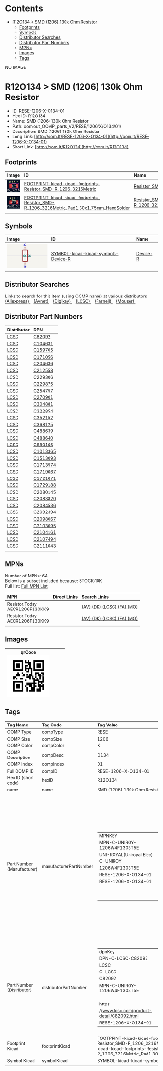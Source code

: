 



Contents
========

* [R12O134 > SMD (1206) 130k Ohm Resistor](#r12o134--smd-1206-130k-ohm-resistor)
	* [Footprints](#footprints)
	* [Symbols](#symbols)
	* [Distributor Searches](#distributor-searches)
	* [Distributor Part Numbers](#distributor-part-numbers)
	* [MPNs](#mpns)
	* [Images](#images)
	* [Tags](#tags)
  
NO IMAGE  
# R12O134 > SMD (1206) 130k Ohm Resistor

- ID: RESE-1206-X-O134-01
- Hex ID: R12O134
- Name: SMD (1206) 130k Ohm Resistor
- Path: oomlout_OOMP_parts_V2/RESE/1206/X/O134/01/
- Description: SMD (1206) 130k Ohm Resistor
- Long Link: [http://oom.lt/RESE-1206-X-O134-01](http://oom.lt/RESE-1206-X-O134-01)
- Short Link: [http://oom.lt/R12O134](http://oom.lt/R12O134)

## Footprints
  

|Image|ID|Name|
| :--- | :--- | :--- |
|[![](https://raw.githubusercontent.com/oomlout/oomlout_OOMP_eda_V2/main/FOOTPRINT/kicad/kicad-footprints/Resistor_SMD/R_1206_3216Metric/image_140.png)](https://github.com/oomlout/oomlout_OOMP_eda_V2/tree/main/FOOTPRINT/kicad/kicad-footprints/Resistor_SMD/R_1206_3216Metric/)|[FOOTPRINT-kicad-kicad-footprints-Resistor_SMD-R_1206_3216Metric](https://github.com/oomlout/oomlout_OOMP_eda_V2/tree/main/FOOTPRINT/kicad/kicad-footprints/Resistor_SMD/R_1206_3216Metric/)|[Resistor_SMD : R_1206_3216Metric](https://github.com/oomlout/oomlout_OOMP_eda_V2/tree/main/FOOTPRINT/kicad/kicad-footprints/Resistor_SMD/R_1206_3216Metric/)|
|[![](https://raw.githubusercontent.com/oomlout/oomlout_OOMP_eda_V2/main/FOOTPRINT/kicad/kicad-footprints/Resistor_SMD/R_1206_3216Metric_Pad1.30x1.75mm_HandSolder/image_140.png)](https://github.com/oomlout/oomlout_OOMP_eda_V2/tree/main/FOOTPRINT/kicad/kicad-footprints/Resistor_SMD/R_1206_3216Metric_Pad1.30x1.75mm_HandSolder/)|[FOOTPRINT-kicad-kicad-footprints-Resistor_SMD-R_1206_3216Metric_Pad1.30x1.75mm_HandSolder](https://github.com/oomlout/oomlout_OOMP_eda_V2/tree/main/FOOTPRINT/kicad/kicad-footprints/Resistor_SMD/R_1206_3216Metric_Pad1.30x1.75mm_HandSolder/)|[Resistor_SMD : R_1206_3216Metric_Pad1.30x1.75mm_HandSolder](https://github.com/oomlout/oomlout_OOMP_eda_V2/tree/main/FOOTPRINT/kicad/kicad-footprints/Resistor_SMD/R_1206_3216Metric_Pad1.30x1.75mm_HandSolder/)|
||||

## Symbols
  

|Image|ID|Name|
| :--- | :--- | :--- |
|[![](https://raw.githubusercontent.com/oomlout/oomlout_OOMP_eda_V2/main/SYMBOL/kicad/kicad-symbols/Device/R/image_140.png)](https://github.com/oomlout/oomlout_OOMP_eda_V2/tree/main/SYMBOL/kicad/kicad-symbols/Device/R/)|[SYMBOL-kicad-kicad-symbols-Device-R](https://github.com/oomlout/oomlout_OOMP_eda_V2/tree/main/SYMBOL/kicad/kicad-symbols/Device/R/)|[Device : R](https://github.com/oomlout/oomlout_OOMP_eda_V2/tree/main/SYMBOL/kicad/kicad-symbols/Device/R/)|
||||

## Distributor Searches
  
Links to search for this item (using OOMP name) at various distributors  
[(Aliexpress) ](https://www.aliexpress.com/wholesale?SearchText=1117SMD+1206+130k+Ohm+Resistor)&nbsp;&nbsp;&nbsp;[(Avnet) ](https://www.avnet.com/shop/us/search/SMD+1206+130k+Ohm+Resistor)&nbsp;&nbsp;&nbsp;[(Digikey) ](https://www.digikey.co.uk/en/products/result?s=SMD+1206+130k+Ohm+Resistor)&nbsp;&nbsp;&nbsp;[(LCSC) ](https://www.lcsc.com/search?q=SMD+1206+130k+Ohm+Resistor)&nbsp;&nbsp;&nbsp;[(Farnell) ](https://uk.farnell.com/search?st=SMD+1206+130k+Ohm+Resistor)&nbsp;&nbsp;&nbsp;[(Mouser) ](https://www.mouser.com/c/?q=SMD+1206+130k+Ohm+Resistor)&nbsp;&nbsp;&nbsp;
## Distributor Part Numbers
  

|Distributor|DPN|
| :--- | :--- |
|[LCSC](https://www.lcsc.com/product-detail/C82092.html)|[C82092](https://www.lcsc.com/product-detail/C82092.html)|
|[LCSC](https://www.lcsc.com/product-detail/C104631.html)|[C104631](https://www.lcsc.com/product-detail/C104631.html)|
|[LCSC](https://www.lcsc.com/product-detail/C159705.html)|[C159705](https://www.lcsc.com/product-detail/C159705.html)|
|[LCSC](https://www.lcsc.com/product-detail/C171056.html)|[C171056](https://www.lcsc.com/product-detail/C171056.html)|
|[LCSC](https://www.lcsc.com/product-detail/C204636.html)|[C204636](https://www.lcsc.com/product-detail/C204636.html)|
|[LCSC](https://www.lcsc.com/product-detail/C212558.html)|[C212558](https://www.lcsc.com/product-detail/C212558.html)|
|[LCSC](https://www.lcsc.com/product-detail/C229306.html)|[C229306](https://www.lcsc.com/product-detail/C229306.html)|
|[LCSC](https://www.lcsc.com/product-detail/C229875.html)|[C229875](https://www.lcsc.com/product-detail/C229875.html)|
|[LCSC](https://www.lcsc.com/product-detail/C254757.html)|[C254757](https://www.lcsc.com/product-detail/C254757.html)|
|[LCSC](https://www.lcsc.com/product-detail/C270901.html)|[C270901](https://www.lcsc.com/product-detail/C270901.html)|
|[LCSC](https://www.lcsc.com/product-detail/C304881.html)|[C304881](https://www.lcsc.com/product-detail/C304881.html)|
|[LCSC](https://www.lcsc.com/product-detail/C322854.html)|[C322854](https://www.lcsc.com/product-detail/C322854.html)|
|[LCSC](https://www.lcsc.com/product-detail/C352152.html)|[C352152](https://www.lcsc.com/product-detail/C352152.html)|
|[LCSC](https://www.lcsc.com/product-detail/C368125.html)|[C368125](https://www.lcsc.com/product-detail/C368125.html)|
|[LCSC](https://www.lcsc.com/product-detail/C488639.html)|[C488639](https://www.lcsc.com/product-detail/C488639.html)|
|[LCSC](https://www.lcsc.com/product-detail/C488640.html)|[C488640](https://www.lcsc.com/product-detail/C488640.html)|
|[LCSC](https://www.lcsc.com/product-detail/C880165.html)|[C880165](https://www.lcsc.com/product-detail/C880165.html)|
|[LCSC](https://www.lcsc.com/product-detail/C1013365.html)|[C1013365](https://www.lcsc.com/product-detail/C1013365.html)|
|[LCSC](https://www.lcsc.com/product-detail/C1513093.html)|[C1513093](https://www.lcsc.com/product-detail/C1513093.html)|
|[LCSC](https://www.lcsc.com/product-detail/C1713574.html)|[C1713574](https://www.lcsc.com/product-detail/C1713574.html)|
|[LCSC](https://www.lcsc.com/product-detail/C1719067.html)|[C1719067](https://www.lcsc.com/product-detail/C1719067.html)|
|[LCSC](https://www.lcsc.com/product-detail/C1721671.html)|[C1721671](https://www.lcsc.com/product-detail/C1721671.html)|
|[LCSC](https://www.lcsc.com/product-detail/C1729188.html)|[C1729188](https://www.lcsc.com/product-detail/C1729188.html)|
|[LCSC](https://www.lcsc.com/product-detail/C2080145.html)|[C2080145](https://www.lcsc.com/product-detail/C2080145.html)|
|[LCSC](https://www.lcsc.com/product-detail/C2083820.html)|[C2083820](https://www.lcsc.com/product-detail/C2083820.html)|
|[LCSC](https://www.lcsc.com/product-detail/C2084536.html)|[C2084536](https://www.lcsc.com/product-detail/C2084536.html)|
|[LCSC](https://www.lcsc.com/product-detail/C2092394.html)|[C2092394](https://www.lcsc.com/product-detail/C2092394.html)|
|[LCSC](https://www.lcsc.com/product-detail/C2098067.html)|[C2098067](https://www.lcsc.com/product-detail/C2098067.html)|
|[LCSC](https://www.lcsc.com/product-detail/C2103095.html)|[C2103095](https://www.lcsc.com/product-detail/C2103095.html)|
|[LCSC](https://www.lcsc.com/product-detail/C2104161.html)|[C2104161](https://www.lcsc.com/product-detail/C2104161.html)|
|[LCSC](https://www.lcsc.com/product-detail/C2107494.html)|[C2107494](https://www.lcsc.com/product-detail/C2107494.html)|
|[LCSC](https://www.lcsc.com/product-detail/C2111043.html)|[C2111043](https://www.lcsc.com/product-detail/C2111043.html)|
|||

## MPNs
  
Number of MPNs: 64<br>Below is a subset included because: STOCK:10K <br>Full list: [Full MPN List](MPNLIST.md)  

|MPN|Direct Links|Search Links|
| :--- | :--- | :--- |
|Resistor.Today<br>AECR1206F130KK9||[(AV) ](https://www.avnet.com/shop/us/search/AECR1206F130KK9)[(DK) ](https://www.digikey.co.uk/products/en?keywords=AECR1206F130KK9)[(LCSC) ](https://www.lcsc.com/search?q=AECR1206F130KK9)[(FA) ](https://uk.farnell.com/search?st=AECR1206F130KK9)[(MO) ](https://www.mouser.com/c/?q=AECR1206F130KK9)|
|Resistor.Today<br>AECR1206F130KK9||[(AV) ](https://www.avnet.com/shop/us/search/AECR1206F130KK9)[(DK) ](https://www.digikey.co.uk/products/en?keywords=AECR1206F130KK9)[(LCSC) ](https://www.lcsc.com/search?q=AECR1206F130KK9)[(FA) ](https://uk.farnell.com/search?st=AECR1206F130KK9)[(MO) ](https://www.mouser.com/c/?q=AECR1206F130KK9)|
||||

## Images
  

|qrCode<br>[![](https://raw.githubusercontent.com/oomlout/oomlout_OOMP_parts_V2/main/RESE/1206/X/O134/01/qrCode_140.png)](https://github.com/oomlout/oomlout_OOMP_parts_V2/tree/main/RESE/1206/X/O134/01/qrCode.png)||||
| :---: | :---: | :---: | :---: |

## Tags
  

|Tag Name|Tag Code|Tag Value|
| :--- | :--- | :--- |
|OOMP Type|oompType|RESE|
|OOMP Size|oompSize|1206|
|OOMP Color|oompColor|X|
|OOMP Description|oompDesc|O134|
|OOMP Index|oompIndex|01|
|Full OOMP ID|oompID|RESE-1206-X-O134-01|
|Hex ID (short code)|hexID|R12O134|
|name|name|SMD (1206) 130k Ohm Resistor|
|Part Number (Manufacturer)|manufacturerPartNumber|<table><tr><td>MPNKEY</td></tr><tr><td> MPN-C-UNIROY-1206W4F1303T5E</td><td> MANUFACTURER</td></tr><tr><td> UNI-ROYAL(Uniroyal Elec)</td><td> MANUCODE</td></tr><tr><td> C-UNIROY</td><td> MPN</td></tr><tr><td> 1206W4F1303T5E</td><td> OOMPIDPARTIAL</td></tr><tr><td> RESE-1206-X-O134-01</td><td> OOMPID</td></tr><tr><td> RESE-1206-X-O134-01</td><td> LINK</td></tr><tr><td> </td><td> DESCRIPTION</td></tr><tr><td> </td><td> TAGS</td></tr><tr><td> </td></tr></table></td><td> <table><tr><td>MPNKEY</td></tr><tr><td> MPN-C-UNIROY-1206W4J0134T5E</td><td> MANUFACTURER</td></tr><tr><td> UNI-ROYAL(Uniroyal Elec)</td><td> MANUCODE</td></tr><tr><td> C-UNIROY</td><td> MPN</td></tr><tr><td> 1206W4J0134T5E</td><td> OOMPIDPARTIAL</td></tr><tr><td> RESE-1206-X-O134-01</td><td> OOMPID</td></tr><tr><td> RESE-1206-X-O134-01</td><td> LINK</td></tr><tr><td> </td><td> DESCRIPTION</td></tr><tr><td> </td><td> TAGS</td></tr><tr><td> </td></tr></table></td><td> <table><tr><td>MPNKEY</td></tr><tr><td> MPN-C-RALEC-RTT061303FTP</td><td> MANUFACTURER</td></tr><tr><td> RALEC</td><td> MANUCODE</td></tr><tr><td> C-RALEC</td><td> MPN</td></tr><tr><td> RTT061303FTP</td><td> OOMPIDPARTIAL</td></tr><tr><td> RESE-1206-X-O134-01</td><td> OOMPID</td></tr><tr><td> RESE-1206-X-O134-01</td><td> LINK</td></tr><tr><td> </td><td> DESCRIPTION</td></tr><tr><td> </td><td> TAGS</td></tr><tr><td> STOCK</td></tr><tr><td>1K</td></tr></table></td><td> <table><tr><td>MPNKEY</td></tr><tr><td> MPN-C-RALEC-RTT06134JTP</td><td> MANUFACTURER</td></tr><tr><td> RALEC</td><td> MANUCODE</td></tr><tr><td> C-RALEC</td><td> MPN</td></tr><tr><td> RTT06134JTP</td><td> OOMPIDPARTIAL</td></tr><tr><td> RESE-1206-X-O134-01</td><td> OOMPID</td></tr><tr><td> RESE-1206-X-O134-01</td><td> LINK</td></tr><tr><td> </td><td> DESCRIPTION</td></tr><tr><td> </td><td> TAGS</td></tr><tr><td> </td></tr></table></td><td> <table><tr><td>MPNKEY</td></tr><tr><td> MPN-C-WALSIN-WR12X1303FTL</td><td> MANUFACTURER</td></tr><tr><td> Walsin Tech Corp</td><td> MANUCODE</td></tr><tr><td> C-WALSIN</td><td> MPN</td></tr><tr><td> WR12X1303FTL</td><td> OOMPIDPARTIAL</td></tr><tr><td> RESE-1206-X-O134-01</td><td> OOMPID</td></tr><tr><td> RESE-1206-X-O134-01</td><td> LINK</td></tr><tr><td> </td><td> DESCRIPTION</td></tr><tr><td> </td><td> TAGS</td></tr><tr><td> STOCK</td></tr><tr><td>1K</td></tr></table></td><td> <table><tr><td>MPNKEY</td></tr><tr><td> MPN-C-BOURNS-CR1206-FX-1303ELF</td><td> MANUFACTURER</td></tr><tr><td> BOURNS</td><td> MANUCODE</td></tr><tr><td> C-BOURNS</td><td> MPN</td></tr><tr><td> CR1206-FX-1303ELF</td><td> OOMPIDPARTIAL</td></tr><tr><td> RESE-1206-X-O134-01</td><td> OOMPID</td></tr><tr><td> RESE-1206-X-O134-01</td><td> LINK</td></tr><tr><td> </td><td> DESCRIPTION</td></tr><tr><td> </td><td> TAGS</td></tr><tr><td> STOCK</td></tr><tr><td>1K</td></tr></table></td><td> <table><tr><td>MPNKEY</td></tr><tr><td> MPN-C-TAITEC-RMS12JT134</td><td> MANUFACTURER</td></tr><tr><td> TA-I Tech</td><td> MANUCODE</td></tr><tr><td> C-TAITEC</td><td> MPN</td></tr><tr><td> RMS12JT134</td><td> OOMPIDPARTIAL</td></tr><tr><td> RESE-1206-X-O134-01</td><td> OOMPID</td></tr><tr><td> RESE-1206-X-O134-01</td><td> LINK</td></tr><tr><td> </td><td> DESCRIPTION</td></tr><tr><td> </td><td> TAGS</td></tr><tr><td> </td></tr></table></td><td> <table><tr><td>MPNKEY</td></tr><tr><td> MPN-C-YAGEO-AC1206FR-07130KL</td><td> MANUFACTURER</td></tr><tr><td> YAGEO</td><td> MANUCODE</td></tr><tr><td> C-YAGEO</td><td> MPN</td></tr><tr><td> AC1206FR-07130KL</td><td> OOMPIDPARTIAL</td></tr><tr><td> RESE-1206-X-O134-01</td><td> OOMPID</td></tr><tr><td> RESE-1206-X-O134-01</td><td> LINK</td></tr><tr><td> </td><td> DESCRIPTION</td></tr><tr><td> </td><td> TAGS</td></tr><tr><td> STOCK</td></tr><tr><td>1K</td></tr></table></td><td> <table><tr><td>MPNKEY</td></tr><tr><td> MPN-C-YAGEO-AC1206JR-07130KL</td><td> MANUFACTURER</td></tr><tr><td> YAGEO</td><td> MANUCODE</td></tr><tr><td> C-YAGEO</td><td> MPN</td></tr><tr><td> AC1206JR-07130KL</td><td> OOMPIDPARTIAL</td></tr><tr><td> RESE-1206-X-O134-01</td><td> OOMPID</td></tr><tr><td> RESE-1206-X-O134-01</td><td> LINK</td></tr><tr><td> </td><td> DESCRIPTION</td></tr><tr><td> </td><td> TAGS</td></tr><tr><td> </td></tr></table></td><td> <table><tr><td>MPNKEY</td></tr><tr><td> MPN-C-TAITEC-RM12FTN1303</td><td> MANUFACTURER</td></tr><tr><td> TA-I Tech</td><td> MANUCODE</td></tr><tr><td> C-TAITEC</td><td> MPN</td></tr><tr><td> RM12FTN1303</td><td> OOMPIDPARTIAL</td></tr><tr><td> RESE-1206-X-O134-01</td><td> OOMPID</td></tr><tr><td> RESE-1206-X-O134-01</td><td> LINK</td></tr><tr><td> </td><td> DESCRIPTION</td></tr><tr><td> </td><td> TAGS</td></tr><tr><td> </td></tr></table></td><td> <table><tr><td>MPNKEY</td></tr><tr><td> MPN-C-FHGUAN-RS-06K1303FT</td><td> MANUFACTURER</td></tr><tr><td> FH (Guangdong Fenghua Advanced Tech)</td><td> MANUCODE</td></tr><tr><td> C-FHGUAN</td><td> MPN</td></tr><tr><td> RS-06K1303FT</td><td> OOMPIDPARTIAL</td></tr><tr><td> RESE-1206-X-O134-01</td><td> OOMPID</td></tr><tr><td> RESE-1206-X-O134-01</td><td> LINK</td></tr><tr><td> </td><td> DESCRIPTION</td></tr><tr><td> </td><td> TAGS</td></tr><tr><td> STOCK</td></tr><tr><td>1K</td></tr></table></td><td> <table><tr><td>MPNKEY</td></tr><tr><td> MPN-C-FHGUAN-RS-06K134JT</td><td> MANUFACTURER</td></tr><tr><td> FH (Guangdong Fenghua Advanced Tech)</td><td> MANUCODE</td></tr><tr><td> C-FHGUAN</td><td> MPN</td></tr><tr><td> RS-06K134JT</td><td> OOMPIDPARTIAL</td></tr><tr><td> RESE-1206-X-O134-01</td><td> OOMPID</td></tr><tr><td> RESE-1206-X-O134-01</td><td> LINK</td></tr><tr><td> </td><td> DESCRIPTION</td></tr><tr><td> </td><td> TAGS</td></tr><tr><td> STOCK</td></tr><tr><td>1K</td></tr></table></td><td> <table><tr><td>MPNKEY</td></tr><tr><td> MPN-C-RESIST-AECR1206F130KK9</td><td> MANUFACTURER</td></tr><tr><td> Resistor.Today</td><td> MANUCODE</td></tr><tr><td> C-RESIST</td><td> MPN</td></tr><tr><td> AECR1206F130KK9</td><td> OOMPIDPARTIAL</td></tr><tr><td> RESE-1206-X-O134-01</td><td> OOMPID</td></tr><tr><td> RESE-1206-X-O134-01</td><td> LINK</td></tr><tr><td> </td><td> DESCRIPTION</td></tr><tr><td> </td><td> TAGS</td></tr><tr><td> STOCK</td></tr><tr><td>10K</td></tr></table></td><td> <table><tr><td>MPNKEY</td></tr><tr><td> MPN-C-WALSIN-WR12X134JTL</td><td> MANUFACTURER</td></tr><tr><td> Walsin Tech Corp</td><td> MANUCODE</td></tr><tr><td> C-WALSIN</td><td> MPN</td></tr><tr><td> WR12X134JTL</td><td> OOMPIDPARTIAL</td></tr><tr><td> RESE-1206-X-O134-01</td><td> OOMPID</td></tr><tr><td> RESE-1206-X-O134-01</td><td> LINK</td></tr><tr><td> </td><td> DESCRIPTION</td></tr><tr><td> </td><td> TAGS</td></tr><tr><td> </td></tr></table></td><td> <table><tr><td>MPNKEY</td></tr><tr><td> MPN-C-YAGEO-RC1206FR-07130KL</td><td> MANUFACTURER</td></tr><tr><td> YAGEO</td><td> MANUCODE</td></tr><tr><td> C-YAGEO</td><td> MPN</td></tr><tr><td> RC1206FR-07130KL</td><td> OOMPIDPARTIAL</td></tr><tr><td> RESE-1206-X-O134-01</td><td> OOMPID</td></tr><tr><td> RESE-1206-X-O134-01</td><td> LINK</td></tr><tr><td> </td><td> DESCRIPTION</td></tr><tr><td> </td><td> TAGS</td></tr><tr><td> STOCK</td></tr><tr><td>1K</td></tr></table></td><td> <table><tr><td>MPNKEY</td></tr><tr><td> MPN-C-YAGEO-RC1206JR-07130KL</td><td> MANUFACTURER</td></tr><tr><td> YAGEO</td><td> MANUCODE</td></tr><tr><td> C-YAGEO</td><td> MPN</td></tr><tr><td> RC1206JR-07130KL</td><td> OOMPIDPARTIAL</td></tr><tr><td> RESE-1206-X-O134-01</td><td> OOMPID</td></tr><tr><td> RESE-1206-X-O134-01</td><td> LINK</td></tr><tr><td> </td><td> DESCRIPTION</td></tr><tr><td> </td><td> TAGS</td></tr><tr><td> STOCK</td></tr><tr><td>1K</td></tr></table></td><td> <table><tr><td>MPNKEY</td></tr><tr><td> MPN-C-KOASPE-RK73H2BTTD1303F</td><td> MANUFACTURER</td></tr><tr><td> KOA Speer Elec</td><td> MANUCODE</td></tr><tr><td> C-KOASPE</td><td> MPN</td></tr><tr><td> RK73H2BTTD1303F</td><td> OOMPIDPARTIAL</td></tr><tr><td> RESE-1206-X-O134-01</td><td> OOMPID</td></tr><tr><td> RESE-1206-X-O134-01</td><td> LINK</td></tr><tr><td> </td><td> DESCRIPTION</td></tr><tr><td> </td><td> TAGS</td></tr><tr><td> </td></tr></table></td><td> <table><tr><td>MPNKEY</td></tr><tr><td> MPN-C-PANASO-ERJ-U08J134V</td><td> MANUFACTURER</td></tr><tr><td> PANASONIC</td><td> MANUCODE</td></tr><tr><td> C-PANASO</td><td> MPN</td></tr><tr><td> ERJ-U08J134V</td><td> OOMPIDPARTIAL</td></tr><tr><td> RESE-1206-X-O134-01</td><td> OOMPID</td></tr><tr><td> RESE-1206-X-O134-01</td><td> LINK</td></tr><tr><td> </td><td> DESCRIPTION</td></tr><tr><td> </td><td> TAGS</td></tr><tr><td> </td></tr></table></td><td> <table><tr><td>MPNKEY</td></tr><tr><td> MPN-C-SUSUMU-RGV3216P-1303-B-T1</td><td> MANUFACTURER</td></tr><tr><td> SUSUMU</td><td> MANUCODE</td></tr><tr><td> C-SUSUMU</td><td> MPN</td></tr><tr><td> RGV3216P-1303-B-T1</td><td> OOMPIDPARTIAL</td></tr><tr><td> RESE-1206-X-O134-01</td><td> OOMPID</td></tr><tr><td> RESE-1206-X-O134-01</td><td> LINK</td></tr><tr><td> </td><td> DESCRIPTION</td></tr><tr><td> </td><td> TAGS</td></tr><tr><td> </td></tr></table></td><td> <table><tr><td>MPNKEY</td></tr><tr><td> MPN-C-YAGEO-AT1206DRE07130KL</td><td> MANUFACTURER</td></tr><tr><td> YAGEO</td><td> MANUCODE</td></tr><tr><td> C-YAGEO</td><td> MPN</td></tr><tr><td> AT1206DRE07130KL</td><td> OOMPIDPARTIAL</td></tr><tr><td> RESE-1206-X-O134-01</td><td> OOMPID</td></tr><tr><td> RESE-1206-X-O134-01</td><td> LINK</td></tr><tr><td> </td><td> DESCRIPTION</td></tr><tr><td> </td><td> TAGS</td></tr><tr><td> </td></tr></table></td><td> <table><tr><td>MPNKEY</td></tr><tr><td> MPN-C-VISHAY-MCA12060D1303BP100</td><td> MANUFACTURER</td></tr><tr><td> Vishay Intertech</td><td> MANUCODE</td></tr><tr><td> C-VISHAY</td><td> MPN</td></tr><tr><td> MCA12060D1303BP100</td><td> OOMPIDPARTIAL</td></tr><tr><td> RESE-1206-X-O134-01</td><td> OOMPID</td></tr><tr><td> RESE-1206-X-O134-01</td><td> LINK</td></tr><tr><td> </td><td> DESCRIPTION</td></tr><tr><td> </td><td> TAGS</td></tr><tr><td> </td></tr></table></td><td> <table><tr><td>MPNKEY</td></tr><tr><td> MPN-C-SUSUMU-RG3216N-1303-B-T5</td><td> MANUFACTURER</td></tr><tr><td> SUSUMU</td><td> MANUCODE</td></tr><tr><td> C-SUSUMU</td><td> MPN</td></tr><tr><td> RG3216N-1303-B-T5</td><td> OOMPIDPARTIAL</td></tr><tr><td> RESE-1206-X-O134-01</td><td> OOMPID</td></tr><tr><td> RESE-1206-X-O134-01</td><td> LINK</td></tr><tr><td> </td><td> DESCRIPTION</td></tr><tr><td> </td><td> TAGS</td></tr><tr><td> </td></tr></table></td><td> <table><tr><td>MPNKEY</td></tr><tr><td> MPN-C-TECONN-RP73D2B130KBTDF</td><td> MANUFACTURER</td></tr><tr><td> TE Connectivity</td><td> MANUCODE</td></tr><tr><td> C-TECONN</td><td> MPN</td></tr><tr><td> RP73D2B130KBTDF</td><td> OOMPIDPARTIAL</td></tr><tr><td> RESE-1206-X-O134-01</td><td> OOMPID</td></tr><tr><td> RESE-1206-X-O134-01</td><td> LINK</td></tr><tr><td> </td><td> DESCRIPTION</td></tr><tr><td> </td><td> TAGS</td></tr><tr><td> </td></tr></table></td><td> <table><tr><td>MPNKEY</td></tr><tr><td> MPN-C-PANASO-ERJ-8ENF1303V</td><td> MANUFACTURER</td></tr><tr><td> PANASONIC</td><td> MANUCODE</td></tr><tr><td> C-PANASO</td><td> MPN</td></tr><tr><td> ERJ-8ENF1303V</td><td> OOMPIDPARTIAL</td></tr><tr><td> RESE-1206-X-O134-01</td><td> OOMPID</td></tr><tr><td> RESE-1206-X-O134-01</td><td> LINK</td></tr><tr><td> </td><td> DESCRIPTION</td></tr><tr><td> </td><td> TAGS</td></tr><tr><td> </td></tr></table></td><td> <table><tr><td>MPNKEY</td></tr><tr><td> MPN-C-VISHAY-TNPW1206130KBEEA</td><td> MANUFACTURER</td></tr><tr><td> Vishay Intertech</td><td> MANUCODE</td></tr><tr><td> C-VISHAY</td><td> MPN</td></tr><tr><td> TNPW1206130KBEEA</td><td> OOMPIDPARTIAL</td></tr><tr><td> RESE-1206-X-O134-01</td><td> OOMPID</td></tr><tr><td> RESE-1206-X-O134-01</td><td> LINK</td></tr><tr><td> </td><td> DESCRIPTION</td></tr><tr><td> </td><td> TAGS</td></tr><tr><td> </td></tr></table></td><td> <table><tr><td>MPNKEY</td></tr><tr><td> MPN-C-TECONN-RQ73C2B130KBTD</td><td> MANUFACTURER</td></tr><tr><td> TE Connectivity</td><td> MANUCODE</td></tr><tr><td> C-TECONN</td><td> MPN</td></tr><tr><td> RQ73C2B130KBTD</td><td> OOMPIDPARTIAL</td></tr><tr><td> RESE-1206-X-O134-01</td><td> OOMPID</td></tr><tr><td> RESE-1206-X-O134-01</td><td> LINK</td></tr><tr><td> </td><td> DESCRIPTION</td></tr><tr><td> </td><td> TAGS</td></tr><tr><td> </td></tr></table></td><td> <table><tr><td>MPNKEY</td></tr><tr><td> MPN-C-VISHAY-CRCW1206130KJNEA</td><td> MANUFACTURER</td></tr><tr><td> Vishay Intertech</td><td> MANUCODE</td></tr><tr><td> C-VISHAY</td><td> MPN</td></tr><tr><td> CRCW1206130KJNEA</td><td> OOMPIDPARTIAL</td></tr><tr><td> RESE-1206-X-O134-01</td><td> OOMPID</td></tr><tr><td> RESE-1206-X-O134-01</td><td> LINK</td></tr><tr><td> </td><td> DESCRIPTION</td></tr><tr><td> </td><td> TAGS</td></tr><tr><td> </td></tr></table></td><td> <table><tr><td>MPNKEY</td></tr><tr><td> MPN-C-TECONN-CRG1206F130K</td><td> MANUFACTURER</td></tr><tr><td> TE Connectivity</td><td> MANUCODE</td></tr><tr><td> C-TECONN</td><td> MPN</td></tr><tr><td> CRG1206F130K</td><td> OOMPIDPARTIAL</td></tr><tr><td> RESE-1206-X-O134-01</td><td> OOMPID</td></tr><tr><td> RESE-1206-X-O134-01</td><td> LINK</td></tr><tr><td> </td><td> DESCRIPTION</td></tr><tr><td> </td><td> TAGS</td></tr><tr><td> </td></tr></table></td><td> <table><tr><td>MPNKEY</td></tr><tr><td> MPN-C-TECONN-CRGH1206J130K</td><td> MANUFACTURER</td></tr><tr><td> TE Connectivity</td><td> MANUCODE</td></tr><tr><td> C-TECONN</td><td> MPN</td></tr><tr><td> CRGH1206J130K</td><td> OOMPIDPARTIAL</td></tr><tr><td> RESE-1206-X-O134-01</td><td> OOMPID</td></tr><tr><td> RESE-1206-X-O134-01</td><td> LINK</td></tr><tr><td> </td><td> DESCRIPTION</td></tr><tr><td> </td><td> TAGS</td></tr><tr><td> </td></tr></table></td><td> <table><tr><td>MPNKEY</td></tr><tr><td> MPN-C-ROHMSE-KTR18EZPJ134</td><td> MANUFACTURER</td></tr><tr><td> ROHM Semicon</td><td> MANUCODE</td></tr><tr><td> C-ROHMSE</td><td> MPN</td></tr><tr><td> KTR18EZPJ134</td><td> OOMPIDPARTIAL</td></tr><tr><td> RESE-1206-X-O134-01</td><td> OOMPID</td></tr><tr><td> RESE-1206-X-O134-01</td><td> LINK</td></tr><tr><td> </td><td> DESCRIPTION</td></tr><tr><td> </td><td> TAGS</td></tr><tr><td> </td></tr></table></td><td> <table><tr><td>MPNKEY</td></tr><tr><td> MPN-C-TECONN-CRGH1206F130K</td><td> MANUFACTURER</td></tr><tr><td> TE Connectivity</td><td> MANUCODE</td></tr><tr><td> C-TECONN</td><td> MPN</td></tr><tr><td> CRGH1206F130K</td><td> OOMPIDPARTIAL</td></tr><tr><td> RESE-1206-X-O134-01</td><td> OOMPID</td></tr><tr><td> RESE-1206-X-O134-01</td><td> LINK</td></tr><tr><td> </td><td> DESCRIPTION</td></tr><tr><td> </td><td> TAGS</td></tr><tr><td> </td></tr></table></td><td> <table><tr><td>MPNKEY</td></tr><tr><td> MPN-C-PANASO-ERJ-S08J134V</td><td> MANUFACTURER</td></tr><tr><td> PANASONIC</td><td> MANUCODE</td></tr><tr><td> C-PANASO</td><td> MPN</td></tr><tr><td> ERJ-S08J134V</td><td> OOMPIDPARTIAL</td></tr><tr><td> RESE-1206-X-O134-01</td><td> OOMPID</td></tr><tr><td> RESE-1206-X-O134-01</td><td> LINK</td></tr><tr><td> </td><td> DESCRIPTION</td></tr><tr><td> </td><td> TAGS</td></tr><tr><td> </td></tr></table></td><td> <table><tr><td>MPNKEY</td></tr><tr><td> MPN-C-UNIROY-1206W4F1303T5E</td><td> MANUFACTURER</td></tr><tr><td> UNI-ROYAL(Uniroyal Elec)</td><td> MANUCODE</td></tr><tr><td> C-UNIROY</td><td> MPN</td></tr><tr><td> 1206W4F1303T5E</td><td> OOMPIDPARTIAL</td></tr><tr><td> RESE-1206-X-O134-01</td><td> OOMPID</td></tr><tr><td> RESE-1206-X-O134-01</td><td> LINK</td></tr><tr><td> </td><td> DESCRIPTION</td></tr><tr><td> </td><td> TAGS</td></tr><tr><td> </td></tr></table></td><td> <table><tr><td>MPNKEY</td></tr><tr><td> MPN-C-UNIROY-1206W4J0134T5E</td><td> MANUFACTURER</td></tr><tr><td> UNI-ROYAL(Uniroyal Elec)</td><td> MANUCODE</td></tr><tr><td> C-UNIROY</td><td> MPN</td></tr><tr><td> 1206W4J0134T5E</td><td> OOMPIDPARTIAL</td></tr><tr><td> RESE-1206-X-O134-01</td><td> OOMPID</td></tr><tr><td> RESE-1206-X-O134-01</td><td> LINK</td></tr><tr><td> </td><td> DESCRIPTION</td></tr><tr><td> </td><td> TAGS</td></tr><tr><td> </td></tr></table></td><td> <table><tr><td>MPNKEY</td></tr><tr><td> MPN-C-RALEC-RTT061303FTP</td><td> MANUFACTURER</td></tr><tr><td> RALEC</td><td> MANUCODE</td></tr><tr><td> C-RALEC</td><td> MPN</td></tr><tr><td> RTT061303FTP</td><td> OOMPIDPARTIAL</td></tr><tr><td> RESE-1206-X-O134-01</td><td> OOMPID</td></tr><tr><td> RESE-1206-X-O134-01</td><td> LINK</td></tr><tr><td> </td><td> DESCRIPTION</td></tr><tr><td> </td><td> TAGS</td></tr><tr><td> STOCK</td></tr><tr><td>1K</td></tr></table></td><td> <table><tr><td>MPNKEY</td></tr><tr><td> MPN-C-RALEC-RTT06134JTP</td><td> MANUFACTURER</td></tr><tr><td> RALEC</td><td> MANUCODE</td></tr><tr><td> C-RALEC</td><td> MPN</td></tr><tr><td> RTT06134JTP</td><td> OOMPIDPARTIAL</td></tr><tr><td> RESE-1206-X-O134-01</td><td> OOMPID</td></tr><tr><td> RESE-1206-X-O134-01</td><td> LINK</td></tr><tr><td> </td><td> DESCRIPTION</td></tr><tr><td> </td><td> TAGS</td></tr><tr><td> </td></tr></table></td><td> <table><tr><td>MPNKEY</td></tr><tr><td> MPN-C-WALSIN-WR12X1303FTL</td><td> MANUFACTURER</td></tr><tr><td> Walsin Tech Corp</td><td> MANUCODE</td></tr><tr><td> C-WALSIN</td><td> MPN</td></tr><tr><td> WR12X1303FTL</td><td> OOMPIDPARTIAL</td></tr><tr><td> RESE-1206-X-O134-01</td><td> OOMPID</td></tr><tr><td> RESE-1206-X-O134-01</td><td> LINK</td></tr><tr><td> </td><td> DESCRIPTION</td></tr><tr><td> </td><td> TAGS</td></tr><tr><td> STOCK</td></tr><tr><td>1K</td></tr></table></td><td> <table><tr><td>MPNKEY</td></tr><tr><td> MPN-C-BOURNS-CR1206-FX-1303ELF</td><td> MANUFACTURER</td></tr><tr><td> BOURNS</td><td> MANUCODE</td></tr><tr><td> C-BOURNS</td><td> MPN</td></tr><tr><td> CR1206-FX-1303ELF</td><td> OOMPIDPARTIAL</td></tr><tr><td> RESE-1206-X-O134-01</td><td> OOMPID</td></tr><tr><td> RESE-1206-X-O134-01</td><td> LINK</td></tr><tr><td> </td><td> DESCRIPTION</td></tr><tr><td> </td><td> TAGS</td></tr><tr><td> STOCK</td></tr><tr><td>1K</td></tr></table></td><td> <table><tr><td>MPNKEY</td></tr><tr><td> MPN-C-TAITEC-RMS12JT134</td><td> MANUFACTURER</td></tr><tr><td> TA-I Tech</td><td> MANUCODE</td></tr><tr><td> C-TAITEC</td><td> MPN</td></tr><tr><td> RMS12JT134</td><td> OOMPIDPARTIAL</td></tr><tr><td> RESE-1206-X-O134-01</td><td> OOMPID</td></tr><tr><td> RESE-1206-X-O134-01</td><td> LINK</td></tr><tr><td> </td><td> DESCRIPTION</td></tr><tr><td> </td><td> TAGS</td></tr><tr><td> </td></tr></table></td><td> <table><tr><td>MPNKEY</td></tr><tr><td> MPN-C-YAGEO-AC1206FR-07130KL</td><td> MANUFACTURER</td></tr><tr><td> YAGEO</td><td> MANUCODE</td></tr><tr><td> C-YAGEO</td><td> MPN</td></tr><tr><td> AC1206FR-07130KL</td><td> OOMPIDPARTIAL</td></tr><tr><td> RESE-1206-X-O134-01</td><td> OOMPID</td></tr><tr><td> RESE-1206-X-O134-01</td><td> LINK</td></tr><tr><td> </td><td> DESCRIPTION</td></tr><tr><td> </td><td> TAGS</td></tr><tr><td> STOCK</td></tr><tr><td>1K</td></tr></table></td><td> <table><tr><td>MPNKEY</td></tr><tr><td> MPN-C-YAGEO-AC1206JR-07130KL</td><td> MANUFACTURER</td></tr><tr><td> YAGEO</td><td> MANUCODE</td></tr><tr><td> C-YAGEO</td><td> MPN</td></tr><tr><td> AC1206JR-07130KL</td><td> OOMPIDPARTIAL</td></tr><tr><td> RESE-1206-X-O134-01</td><td> OOMPID</td></tr><tr><td> RESE-1206-X-O134-01</td><td> LINK</td></tr><tr><td> </td><td> DESCRIPTION</td></tr><tr><td> </td><td> TAGS</td></tr><tr><td> </td></tr></table></td><td> <table><tr><td>MPNKEY</td></tr><tr><td> MPN-C-TAITEC-RM12FTN1303</td><td> MANUFACTURER</td></tr><tr><td> TA-I Tech</td><td> MANUCODE</td></tr><tr><td> C-TAITEC</td><td> MPN</td></tr><tr><td> RM12FTN1303</td><td> OOMPIDPARTIAL</td></tr><tr><td> RESE-1206-X-O134-01</td><td> OOMPID</td></tr><tr><td> RESE-1206-X-O134-01</td><td> LINK</td></tr><tr><td> </td><td> DESCRIPTION</td></tr><tr><td> </td><td> TAGS</td></tr><tr><td> </td></tr></table></td><td> <table><tr><td>MPNKEY</td></tr><tr><td> MPN-C-FHGUAN-RS-06K1303FT</td><td> MANUFACTURER</td></tr><tr><td> FH (Guangdong Fenghua Advanced Tech)</td><td> MANUCODE</td></tr><tr><td> C-FHGUAN</td><td> MPN</td></tr><tr><td> RS-06K1303FT</td><td> OOMPIDPARTIAL</td></tr><tr><td> RESE-1206-X-O134-01</td><td> OOMPID</td></tr><tr><td> RESE-1206-X-O134-01</td><td> LINK</td></tr><tr><td> </td><td> DESCRIPTION</td></tr><tr><td> </td><td> TAGS</td></tr><tr><td> STOCK</td></tr><tr><td>1K</td></tr></table></td><td> <table><tr><td>MPNKEY</td></tr><tr><td> MPN-C-FHGUAN-RS-06K134JT</td><td> MANUFACTURER</td></tr><tr><td> FH (Guangdong Fenghua Advanced Tech)</td><td> MANUCODE</td></tr><tr><td> C-FHGUAN</td><td> MPN</td></tr><tr><td> RS-06K134JT</td><td> OOMPIDPARTIAL</td></tr><tr><td> RESE-1206-X-O134-01</td><td> OOMPID</td></tr><tr><td> RESE-1206-X-O134-01</td><td> LINK</td></tr><tr><td> </td><td> DESCRIPTION</td></tr><tr><td> </td><td> TAGS</td></tr><tr><td> STOCK</td></tr><tr><td>1K</td></tr></table></td><td> <table><tr><td>MPNKEY</td></tr><tr><td> MPN-C-RESIST-AECR1206F130KK9</td><td> MANUFACTURER</td></tr><tr><td> Resistor.Today</td><td> MANUCODE</td></tr><tr><td> C-RESIST</td><td> MPN</td></tr><tr><td> AECR1206F130KK9</td><td> OOMPIDPARTIAL</td></tr><tr><td> RESE-1206-X-O134-01</td><td> OOMPID</td></tr><tr><td> RESE-1206-X-O134-01</td><td> LINK</td></tr><tr><td> </td><td> DESCRIPTION</td></tr><tr><td> </td><td> TAGS</td></tr><tr><td> STOCK</td></tr><tr><td>10K</td></tr></table></td><td> <table><tr><td>MPNKEY</td></tr><tr><td> MPN-C-WALSIN-WR12X134JTL</td><td> MANUFACTURER</td></tr><tr><td> Walsin Tech Corp</td><td> MANUCODE</td></tr><tr><td> C-WALSIN</td><td> MPN</td></tr><tr><td> WR12X134JTL</td><td> OOMPIDPARTIAL</td></tr><tr><td> RESE-1206-X-O134-01</td><td> OOMPID</td></tr><tr><td> RESE-1206-X-O134-01</td><td> LINK</td></tr><tr><td> </td><td> DESCRIPTION</td></tr><tr><td> </td><td> TAGS</td></tr><tr><td> </td></tr></table></td><td> <table><tr><td>MPNKEY</td></tr><tr><td> MPN-C-YAGEO-RC1206FR-07130KL</td><td> MANUFACTURER</td></tr><tr><td> YAGEO</td><td> MANUCODE</td></tr><tr><td> C-YAGEO</td><td> MPN</td></tr><tr><td> RC1206FR-07130KL</td><td> OOMPIDPARTIAL</td></tr><tr><td> RESE-1206-X-O134-01</td><td> OOMPID</td></tr><tr><td> RESE-1206-X-O134-01</td><td> LINK</td></tr><tr><td> </td><td> DESCRIPTION</td></tr><tr><td> </td><td> TAGS</td></tr><tr><td> STOCK</td></tr><tr><td>1K</td></tr></table></td><td> <table><tr><td>MPNKEY</td></tr><tr><td> MPN-C-YAGEO-RC1206JR-07130KL</td><td> MANUFACTURER</td></tr><tr><td> YAGEO</td><td> MANUCODE</td></tr><tr><td> C-YAGEO</td><td> MPN</td></tr><tr><td> RC1206JR-07130KL</td><td> OOMPIDPARTIAL</td></tr><tr><td> RESE-1206-X-O134-01</td><td> OOMPID</td></tr><tr><td> RESE-1206-X-O134-01</td><td> LINK</td></tr><tr><td> </td><td> DESCRIPTION</td></tr><tr><td> </td><td> TAGS</td></tr><tr><td> STOCK</td></tr><tr><td>1K</td></tr></table></td><td> <table><tr><td>MPNKEY</td></tr><tr><td> MPN-C-KOASPE-RK73H2BTTD1303F</td><td> MANUFACTURER</td></tr><tr><td> KOA Speer Elec</td><td> MANUCODE</td></tr><tr><td> C-KOASPE</td><td> MPN</td></tr><tr><td> RK73H2BTTD1303F</td><td> OOMPIDPARTIAL</td></tr><tr><td> RESE-1206-X-O134-01</td><td> OOMPID</td></tr><tr><td> RESE-1206-X-O134-01</td><td> LINK</td></tr><tr><td> </td><td> DESCRIPTION</td></tr><tr><td> </td><td> TAGS</td></tr><tr><td> </td></tr></table></td><td> <table><tr><td>MPNKEY</td></tr><tr><td> MPN-C-PANASO-ERJ-U08J134V</td><td> MANUFACTURER</td></tr><tr><td> PANASONIC</td><td> MANUCODE</td></tr><tr><td> C-PANASO</td><td> MPN</td></tr><tr><td> ERJ-U08J134V</td><td> OOMPIDPARTIAL</td></tr><tr><td> RESE-1206-X-O134-01</td><td> OOMPID</td></tr><tr><td> RESE-1206-X-O134-01</td><td> LINK</td></tr><tr><td> </td><td> DESCRIPTION</td></tr><tr><td> </td><td> TAGS</td></tr><tr><td> </td></tr></table></td><td> <table><tr><td>MPNKEY</td></tr><tr><td> MPN-C-SUSUMU-RGV3216P-1303-B-T1</td><td> MANUFACTURER</td></tr><tr><td> SUSUMU</td><td> MANUCODE</td></tr><tr><td> C-SUSUMU</td><td> MPN</td></tr><tr><td> RGV3216P-1303-B-T1</td><td> OOMPIDPARTIAL</td></tr><tr><td> RESE-1206-X-O134-01</td><td> OOMPID</td></tr><tr><td> RESE-1206-X-O134-01</td><td> LINK</td></tr><tr><td> </td><td> DESCRIPTION</td></tr><tr><td> </td><td> TAGS</td></tr><tr><td> </td></tr></table></td><td> <table><tr><td>MPNKEY</td></tr><tr><td> MPN-C-YAGEO-AT1206DRE07130KL</td><td> MANUFACTURER</td></tr><tr><td> YAGEO</td><td> MANUCODE</td></tr><tr><td> C-YAGEO</td><td> MPN</td></tr><tr><td> AT1206DRE07130KL</td><td> OOMPIDPARTIAL</td></tr><tr><td> RESE-1206-X-O134-01</td><td> OOMPID</td></tr><tr><td> RESE-1206-X-O134-01</td><td> LINK</td></tr><tr><td> </td><td> DESCRIPTION</td></tr><tr><td> </td><td> TAGS</td></tr><tr><td> </td></tr></table></td><td> <table><tr><td>MPNKEY</td></tr><tr><td> MPN-C-VISHAY-MCA12060D1303BP100</td><td> MANUFACTURER</td></tr><tr><td> Vishay Intertech</td><td> MANUCODE</td></tr><tr><td> C-VISHAY</td><td> MPN</td></tr><tr><td> MCA12060D1303BP100</td><td> OOMPIDPARTIAL</td></tr><tr><td> RESE-1206-X-O134-01</td><td> OOMPID</td></tr><tr><td> RESE-1206-X-O134-01</td><td> LINK</td></tr><tr><td> </td><td> DESCRIPTION</td></tr><tr><td> </td><td> TAGS</td></tr><tr><td> </td></tr></table></td><td> <table><tr><td>MPNKEY</td></tr><tr><td> MPN-C-SUSUMU-RG3216N-1303-B-T5</td><td> MANUFACTURER</td></tr><tr><td> SUSUMU</td><td> MANUCODE</td></tr><tr><td> C-SUSUMU</td><td> MPN</td></tr><tr><td> RG3216N-1303-B-T5</td><td> OOMPIDPARTIAL</td></tr><tr><td> RESE-1206-X-O134-01</td><td> OOMPID</td></tr><tr><td> RESE-1206-X-O134-01</td><td> LINK</td></tr><tr><td> </td><td> DESCRIPTION</td></tr><tr><td> </td><td> TAGS</td></tr><tr><td> </td></tr></table></td><td> <table><tr><td>MPNKEY</td></tr><tr><td> MPN-C-TECONN-RP73D2B130KBTDF</td><td> MANUFACTURER</td></tr><tr><td> TE Connectivity</td><td> MANUCODE</td></tr><tr><td> C-TECONN</td><td> MPN</td></tr><tr><td> RP73D2B130KBTDF</td><td> OOMPIDPARTIAL</td></tr><tr><td> RESE-1206-X-O134-01</td><td> OOMPID</td></tr><tr><td> RESE-1206-X-O134-01</td><td> LINK</td></tr><tr><td> </td><td> DESCRIPTION</td></tr><tr><td> </td><td> TAGS</td></tr><tr><td> </td></tr></table></td><td> <table><tr><td>MPNKEY</td></tr><tr><td> MPN-C-PANASO-ERJ-8ENF1303V</td><td> MANUFACTURER</td></tr><tr><td> PANASONIC</td><td> MANUCODE</td></tr><tr><td> C-PANASO</td><td> MPN</td></tr><tr><td> ERJ-8ENF1303V</td><td> OOMPIDPARTIAL</td></tr><tr><td> RESE-1206-X-O134-01</td><td> OOMPID</td></tr><tr><td> RESE-1206-X-O134-01</td><td> LINK</td></tr><tr><td> </td><td> DESCRIPTION</td></tr><tr><td> </td><td> TAGS</td></tr><tr><td> </td></tr></table></td><td> <table><tr><td>MPNKEY</td></tr><tr><td> MPN-C-VISHAY-TNPW1206130KBEEA</td><td> MANUFACTURER</td></tr><tr><td> Vishay Intertech</td><td> MANUCODE</td></tr><tr><td> C-VISHAY</td><td> MPN</td></tr><tr><td> TNPW1206130KBEEA</td><td> OOMPIDPARTIAL</td></tr><tr><td> RESE-1206-X-O134-01</td><td> OOMPID</td></tr><tr><td> RESE-1206-X-O134-01</td><td> LINK</td></tr><tr><td> </td><td> DESCRIPTION</td></tr><tr><td> </td><td> TAGS</td></tr><tr><td> </td></tr></table></td><td> <table><tr><td>MPNKEY</td></tr><tr><td> MPN-C-TECONN-RQ73C2B130KBTD</td><td> MANUFACTURER</td></tr><tr><td> TE Connectivity</td><td> MANUCODE</td></tr><tr><td> C-TECONN</td><td> MPN</td></tr><tr><td> RQ73C2B130KBTD</td><td> OOMPIDPARTIAL</td></tr><tr><td> RESE-1206-X-O134-01</td><td> OOMPID</td></tr><tr><td> RESE-1206-X-O134-01</td><td> LINK</td></tr><tr><td> </td><td> DESCRIPTION</td></tr><tr><td> </td><td> TAGS</td></tr><tr><td> </td></tr></table></td><td> <table><tr><td>MPNKEY</td></tr><tr><td> MPN-C-VISHAY-CRCW1206130KJNEA</td><td> MANUFACTURER</td></tr><tr><td> Vishay Intertech</td><td> MANUCODE</td></tr><tr><td> C-VISHAY</td><td> MPN</td></tr><tr><td> CRCW1206130KJNEA</td><td> OOMPIDPARTIAL</td></tr><tr><td> RESE-1206-X-O134-01</td><td> OOMPID</td></tr><tr><td> RESE-1206-X-O134-01</td><td> LINK</td></tr><tr><td> </td><td> DESCRIPTION</td></tr><tr><td> </td><td> TAGS</td></tr><tr><td> </td></tr></table></td><td> <table><tr><td>MPNKEY</td></tr><tr><td> MPN-C-TECONN-CRG1206F130K</td><td> MANUFACTURER</td></tr><tr><td> TE Connectivity</td><td> MANUCODE</td></tr><tr><td> C-TECONN</td><td> MPN</td></tr><tr><td> CRG1206F130K</td><td> OOMPIDPARTIAL</td></tr><tr><td> RESE-1206-X-O134-01</td><td> OOMPID</td></tr><tr><td> RESE-1206-X-O134-01</td><td> LINK</td></tr><tr><td> </td><td> DESCRIPTION</td></tr><tr><td> </td><td> TAGS</td></tr><tr><td> </td></tr></table></td><td> <table><tr><td>MPNKEY</td></tr><tr><td> MPN-C-TECONN-CRGH1206J130K</td><td> MANUFACTURER</td></tr><tr><td> TE Connectivity</td><td> MANUCODE</td></tr><tr><td> C-TECONN</td><td> MPN</td></tr><tr><td> CRGH1206J130K</td><td> OOMPIDPARTIAL</td></tr><tr><td> RESE-1206-X-O134-01</td><td> OOMPID</td></tr><tr><td> RESE-1206-X-O134-01</td><td> LINK</td></tr><tr><td> </td><td> DESCRIPTION</td></tr><tr><td> </td><td> TAGS</td></tr><tr><td> </td></tr></table></td><td> <table><tr><td>MPNKEY</td></tr><tr><td> MPN-C-ROHMSE-KTR18EZPJ134</td><td> MANUFACTURER</td></tr><tr><td> ROHM Semicon</td><td> MANUCODE</td></tr><tr><td> C-ROHMSE</td><td> MPN</td></tr><tr><td> KTR18EZPJ134</td><td> OOMPIDPARTIAL</td></tr><tr><td> RESE-1206-X-O134-01</td><td> OOMPID</td></tr><tr><td> RESE-1206-X-O134-01</td><td> LINK</td></tr><tr><td> </td><td> DESCRIPTION</td></tr><tr><td> </td><td> TAGS</td></tr><tr><td> </td></tr></table></td><td> <table><tr><td>MPNKEY</td></tr><tr><td> MPN-C-TECONN-CRGH1206F130K</td><td> MANUFACTURER</td></tr><tr><td> TE Connectivity</td><td> MANUCODE</td></tr><tr><td> C-TECONN</td><td> MPN</td></tr><tr><td> CRGH1206F130K</td><td> OOMPIDPARTIAL</td></tr><tr><td> RESE-1206-X-O134-01</td><td> OOMPID</td></tr><tr><td> RESE-1206-X-O134-01</td><td> LINK</td></tr><tr><td> </td><td> DESCRIPTION</td></tr><tr><td> </td><td> TAGS</td></tr><tr><td> </td></tr></table></td><td> <table><tr><td>MPNKEY</td></tr><tr><td> MPN-C-PANASO-ERJ-S08J134V</td><td> MANUFACTURER</td></tr><tr><td> PANASONIC</td><td> MANUCODE</td></tr><tr><td> C-PANASO</td><td> MPN</td></tr><tr><td> ERJ-S08J134V</td><td> OOMPIDPARTIAL</td></tr><tr><td> RESE-1206-X-O134-01</td><td> OOMPID</td></tr><tr><td> RESE-1206-X-O134-01</td><td> LINK</td></tr><tr><td> </td><td> DESCRIPTION</td></tr><tr><td> </td><td> TAGS</td></tr><tr><td> </td></tr></table>|
|Part Number (Distributor)|distributorPartNumber|<table><tr><td>dpnKey</td></tr><tr><td> DPN-C-LCSC-C82092</td><td> DISTRIBUTOR</td></tr><tr><td> LCSC</td><td> DISTRCODE</td></tr><tr><td> C-LCSC</td><td> DPN</td></tr><tr><td> C82092</td><td> MPN</td></tr><tr><td> MPN-C-UNIROY-1206W4F1303T5E</td><td> TAGS</td></tr><tr><td> </td><td> LINK</td></tr><tr><td> https</td></tr><tr><td>//www.lcsc.com/product-detail/C82092.html</td><td> OOMPID</td></tr><tr><td> RESE-1206-X-O134-01</td></tr></table></td><td> <table><tr><td>dpnKey</td></tr><tr><td> DPN-C-LCSC-C104631</td><td> DISTRIBUTOR</td></tr><tr><td> LCSC</td><td> DISTRCODE</td></tr><tr><td> C-LCSC</td><td> DPN</td></tr><tr><td> C104631</td><td> MPN</td></tr><tr><td> MPN-C-RALEC-RTT061303FTP</td><td> TAGS</td></tr><tr><td> STOCK</td></tr><tr><td>1K</td><td> LINK</td></tr><tr><td> https</td></tr><tr><td>//www.lcsc.com/product-detail/C104631.html</td><td> OOMPID</td></tr><tr><td> RESE-1206-X-O134-01</td></tr></table></td><td> <table><tr><td>dpnKey</td></tr><tr><td> DPN-C-LCSC-C159705</td><td> DISTRIBUTOR</td></tr><tr><td> LCSC</td><td> DISTRCODE</td></tr><tr><td> C-LCSC</td><td> DPN</td></tr><tr><td> C159705</td><td> MPN</td></tr><tr><td> MPN-C-RALEC-RTT06134JTP</td><td> TAGS</td></tr><tr><td> </td><td> LINK</td></tr><tr><td> https</td></tr><tr><td>//www.lcsc.com/product-detail/C159705.html</td><td> OOMPID</td></tr><tr><td> RESE-1206-X-O134-01</td></tr></table></td><td> <table><tr><td>dpnKey</td></tr><tr><td> DPN-C-LCSC-C171056</td><td> DISTRIBUTOR</td></tr><tr><td> LCSC</td><td> DISTRCODE</td></tr><tr><td> C-LCSC</td><td> DPN</td></tr><tr><td> C171056</td><td> MPN</td></tr><tr><td> MPN-C-WALSIN-WR12X1303FTL</td><td> TAGS</td></tr><tr><td> STOCK</td></tr><tr><td>1K</td><td> LINK</td></tr><tr><td> https</td></tr><tr><td>//www.lcsc.com/product-detail/C171056.html</td><td> OOMPID</td></tr><tr><td> RESE-1206-X-O134-01</td></tr></table></td><td> <table><tr><td>dpnKey</td></tr><tr><td> DPN-C-LCSC-C204636</td><td> DISTRIBUTOR</td></tr><tr><td> LCSC</td><td> DISTRCODE</td></tr><tr><td> C-LCSC</td><td> DPN</td></tr><tr><td> C204636</td><td> MPN</td></tr><tr><td> MPN-C-BOURNS-CR1206-FX-1303ELF</td><td> TAGS</td></tr><tr><td> STOCK</td></tr><tr><td>1K</td><td> LINK</td></tr><tr><td> https</td></tr><tr><td>//www.lcsc.com/product-detail/C204636.html</td><td> OOMPID</td></tr><tr><td> RESE-1206-X-O134-01</td></tr></table></td><td> <table><tr><td>dpnKey</td></tr><tr><td> DPN-C-LCSC-C212558</td><td> DISTRIBUTOR</td></tr><tr><td> LCSC</td><td> DISTRCODE</td></tr><tr><td> C-LCSC</td><td> DPN</td></tr><tr><td> C212558</td><td> MPN</td></tr><tr><td> MPN-C-TAITEC-RMS12JT134</td><td> TAGS</td></tr><tr><td> </td><td> LINK</td></tr><tr><td> https</td></tr><tr><td>//www.lcsc.com/product-detail/C212558.html</td><td> OOMPID</td></tr><tr><td> RESE-1206-X-O134-01</td></tr></table></td><td> <table><tr><td>dpnKey</td></tr><tr><td> DPN-C-LCSC-C229306</td><td> DISTRIBUTOR</td></tr><tr><td> LCSC</td><td> DISTRCODE</td></tr><tr><td> C-LCSC</td><td> DPN</td></tr><tr><td> C229306</td><td> MPN</td></tr><tr><td> MPN-C-YAGEO-AC1206FR-07130KL</td><td> TAGS</td></tr><tr><td> STOCK</td></tr><tr><td>1K</td><td> LINK</td></tr><tr><td> https</td></tr><tr><td>//www.lcsc.com/product-detail/C229306.html</td><td> OOMPID</td></tr><tr><td> RESE-1206-X-O134-01</td></tr></table></td><td> <table><tr><td>dpnKey</td></tr><tr><td> DPN-C-LCSC-C229875</td><td> DISTRIBUTOR</td></tr><tr><td> LCSC</td><td> DISTRCODE</td></tr><tr><td> C-LCSC</td><td> DPN</td></tr><tr><td> C229875</td><td> MPN</td></tr><tr><td> MPN-C-YAGEO-AC1206JR-07130KL</td><td> TAGS</td></tr><tr><td> </td><td> LINK</td></tr><tr><td> https</td></tr><tr><td>//www.lcsc.com/product-detail/C229875.html</td><td> OOMPID</td></tr><tr><td> RESE-1206-X-O134-01</td></tr></table></td><td> <table><tr><td>dpnKey</td></tr><tr><td> DPN-C-LCSC-C254757</td><td> DISTRIBUTOR</td></tr><tr><td> LCSC</td><td> DISTRCODE</td></tr><tr><td> C-LCSC</td><td> DPN</td></tr><tr><td> C254757</td><td> MPN</td></tr><tr><td> MPN-C-TAITEC-RM12FTN1303</td><td> TAGS</td></tr><tr><td> </td><td> LINK</td></tr><tr><td> https</td></tr><tr><td>//www.lcsc.com/product-detail/C254757.html</td><td> OOMPID</td></tr><tr><td> RESE-1206-X-O134-01</td></tr></table></td><td> <table><tr><td>dpnKey</td></tr><tr><td> DPN-C-LCSC-C270901</td><td> DISTRIBUTOR</td></tr><tr><td> LCSC</td><td> DISTRCODE</td></tr><tr><td> C-LCSC</td><td> DPN</td></tr><tr><td> C270901</td><td> MPN</td></tr><tr><td> MPN-C-UNIROY-1206W4J0134T5E</td><td> TAGS</td></tr><tr><td> </td><td> LINK</td></tr><tr><td> https</td></tr><tr><td>//www.lcsc.com/product-detail/C270901.html</td><td> OOMPID</td></tr><tr><td> RESE-1206-X-O134-01</td></tr></table></td><td> <table><tr><td>dpnKey</td></tr><tr><td> DPN-C-LCSC-C304881</td><td> DISTRIBUTOR</td></tr><tr><td> LCSC</td><td> DISTRCODE</td></tr><tr><td> C-LCSC</td><td> DPN</td></tr><tr><td> C304881</td><td> MPN</td></tr><tr><td> MPN-C-FHGUAN-RS-06K1303FT</td><td> TAGS</td></tr><tr><td> STOCK</td></tr><tr><td>1K</td><td> LINK</td></tr><tr><td> https</td></tr><tr><td>//www.lcsc.com/product-detail/C304881.html</td><td> OOMPID</td></tr><tr><td> RESE-1206-X-O134-01</td></tr></table></td><td> <table><tr><td>dpnKey</td></tr><tr><td> DPN-C-LCSC-C322854</td><td> DISTRIBUTOR</td></tr><tr><td> LCSC</td><td> DISTRCODE</td></tr><tr><td> C-LCSC</td><td> DPN</td></tr><tr><td> C322854</td><td> MPN</td></tr><tr><td> MPN-C-FHGUAN-RS-06K134JT</td><td> TAGS</td></tr><tr><td> STOCK</td></tr><tr><td>1K</td><td> LINK</td></tr><tr><td> https</td></tr><tr><td>//www.lcsc.com/product-detail/C322854.html</td><td> OOMPID</td></tr><tr><td> RESE-1206-X-O134-01</td></tr></table></td><td> <table><tr><td>dpnKey</td></tr><tr><td> DPN-C-LCSC-C352152</td><td> DISTRIBUTOR</td></tr><tr><td> LCSC</td><td> DISTRCODE</td></tr><tr><td> C-LCSC</td><td> DPN</td></tr><tr><td> C352152</td><td> MPN</td></tr><tr><td> MPN-C-RESIST-AECR1206F130KK9</td><td> TAGS</td></tr><tr><td> STOCK</td></tr><tr><td>10K</td><td> LINK</td></tr><tr><td> https</td></tr><tr><td>//www.lcsc.com/product-detail/C352152.html</td><td> OOMPID</td></tr><tr><td> RESE-1206-X-O134-01</td></tr></table></td><td> <table><tr><td>dpnKey</td></tr><tr><td> DPN-C-LCSC-C368125</td><td> DISTRIBUTOR</td></tr><tr><td> LCSC</td><td> DISTRCODE</td></tr><tr><td> C-LCSC</td><td> DPN</td></tr><tr><td> C368125</td><td> MPN</td></tr><tr><td> MPN-C-WALSIN-WR12X134JTL</td><td> TAGS</td></tr><tr><td> </td><td> LINK</td></tr><tr><td> https</td></tr><tr><td>//www.lcsc.com/product-detail/C368125.html</td><td> OOMPID</td></tr><tr><td> RESE-1206-X-O134-01</td></tr></table></td><td> <table><tr><td>dpnKey</td></tr><tr><td> DPN-C-LCSC-C488639</td><td> DISTRIBUTOR</td></tr><tr><td> LCSC</td><td> DISTRCODE</td></tr><tr><td> C-LCSC</td><td> DPN</td></tr><tr><td> C488639</td><td> MPN</td></tr><tr><td> MPN-C-YAGEO-RC1206FR-07130KL</td><td> TAGS</td></tr><tr><td> STOCK</td></tr><tr><td>1K</td><td> LINK</td></tr><tr><td> https</td></tr><tr><td>//www.lcsc.com/product-detail/C488639.html</td><td> OOMPID</td></tr><tr><td> RESE-1206-X-O134-01</td></tr></table></td><td> <table><tr><td>dpnKey</td></tr><tr><td> DPN-C-LCSC-C488640</td><td> DISTRIBUTOR</td></tr><tr><td> LCSC</td><td> DISTRCODE</td></tr><tr><td> C-LCSC</td><td> DPN</td></tr><tr><td> C488640</td><td> MPN</td></tr><tr><td> MPN-C-YAGEO-RC1206JR-07130KL</td><td> TAGS</td></tr><tr><td> STOCK</td></tr><tr><td>1K</td><td> LINK</td></tr><tr><td> https</td></tr><tr><td>//www.lcsc.com/product-detail/C488640.html</td><td> OOMPID</td></tr><tr><td> RESE-1206-X-O134-01</td></tr></table></td><td> <table><tr><td>dpnKey</td></tr><tr><td> DPN-C-LCSC-C880165</td><td> DISTRIBUTOR</td></tr><tr><td> LCSC</td><td> DISTRCODE</td></tr><tr><td> C-LCSC</td><td> DPN</td></tr><tr><td> C880165</td><td> MPN</td></tr><tr><td> MPN-C-KOASPE-RK73H2BTTD1303F</td><td> TAGS</td></tr><tr><td> </td><td> LINK</td></tr><tr><td> https</td></tr><tr><td>//www.lcsc.com/product-detail/C880165.html</td><td> OOMPID</td></tr><tr><td> RESE-1206-X-O134-01</td></tr></table></td><td> <table><tr><td>dpnKey</td></tr><tr><td> DPN-C-LCSC-C1013365</td><td> DISTRIBUTOR</td></tr><tr><td> LCSC</td><td> DISTRCODE</td></tr><tr><td> C-LCSC</td><td> DPN</td></tr><tr><td> C1013365</td><td> MPN</td></tr><tr><td> MPN-C-PANASO-ERJ-U08J134V</td><td> TAGS</td></tr><tr><td> </td><td> LINK</td></tr><tr><td> https</td></tr><tr><td>//www.lcsc.com/product-detail/C1013365.html</td><td> OOMPID</td></tr><tr><td> RESE-1206-X-O134-01</td></tr></table></td><td> <table><tr><td>dpnKey</td></tr><tr><td> DPN-C-LCSC-C1513093</td><td> DISTRIBUTOR</td></tr><tr><td> LCSC</td><td> DISTRCODE</td></tr><tr><td> C-LCSC</td><td> DPN</td></tr><tr><td> C1513093</td><td> MPN</td></tr><tr><td> MPN-C-SUSUMU-RGV3216P-1303-B-T1</td><td> TAGS</td></tr><tr><td> </td><td> LINK</td></tr><tr><td> https</td></tr><tr><td>//www.lcsc.com/product-detail/C1513093.html</td><td> OOMPID</td></tr><tr><td> RESE-1206-X-O134-01</td></tr></table></td><td> <table><tr><td>dpnKey</td></tr><tr><td> DPN-C-LCSC-C1713574</td><td> DISTRIBUTOR</td></tr><tr><td> LCSC</td><td> DISTRCODE</td></tr><tr><td> C-LCSC</td><td> DPN</td></tr><tr><td> C1713574</td><td> MPN</td></tr><tr><td> MPN-C-YAGEO-AT1206DRE07130KL</td><td> TAGS</td></tr><tr><td> </td><td> LINK</td></tr><tr><td> https</td></tr><tr><td>//www.lcsc.com/product-detail/C1713574.html</td><td> OOMPID</td></tr><tr><td> RESE-1206-X-O134-01</td></tr></table></td><td> <table><tr><td>dpnKey</td></tr><tr><td> DPN-C-LCSC-C1719067</td><td> DISTRIBUTOR</td></tr><tr><td> LCSC</td><td> DISTRCODE</td></tr><tr><td> C-LCSC</td><td> DPN</td></tr><tr><td> C1719067</td><td> MPN</td></tr><tr><td> MPN-C-VISHAY-MCA12060D1303BP100</td><td> TAGS</td></tr><tr><td> </td><td> LINK</td></tr><tr><td> https</td></tr><tr><td>//www.lcsc.com/product-detail/C1719067.html</td><td> OOMPID</td></tr><tr><td> RESE-1206-X-O134-01</td></tr></table></td><td> <table><tr><td>dpnKey</td></tr><tr><td> DPN-C-LCSC-C1721671</td><td> DISTRIBUTOR</td></tr><tr><td> LCSC</td><td> DISTRCODE</td></tr><tr><td> C-LCSC</td><td> DPN</td></tr><tr><td> C1721671</td><td> MPN</td></tr><tr><td> MPN-C-SUSUMU-RG3216N-1303-B-T5</td><td> TAGS</td></tr><tr><td> </td><td> LINK</td></tr><tr><td> https</td></tr><tr><td>//www.lcsc.com/product-detail/C1721671.html</td><td> OOMPID</td></tr><tr><td> RESE-1206-X-O134-01</td></tr></table></td><td> <table><tr><td>dpnKey</td></tr><tr><td> DPN-C-LCSC-C1729188</td><td> DISTRIBUTOR</td></tr><tr><td> LCSC</td><td> DISTRCODE</td></tr><tr><td> C-LCSC</td><td> DPN</td></tr><tr><td> C1729188</td><td> MPN</td></tr><tr><td> MPN-C-TECONN-RP73D2B130KBTDF</td><td> TAGS</td></tr><tr><td> </td><td> LINK</td></tr><tr><td> https</td></tr><tr><td>//www.lcsc.com/product-detail/C1729188.html</td><td> OOMPID</td></tr><tr><td> RESE-1206-X-O134-01</td></tr></table></td><td> <table><tr><td>dpnKey</td></tr><tr><td> DPN-C-LCSC-C2080145</td><td> DISTRIBUTOR</td></tr><tr><td> LCSC</td><td> DISTRCODE</td></tr><tr><td> C-LCSC</td><td> DPN</td></tr><tr><td> C2080145</td><td> MPN</td></tr><tr><td> MPN-C-PANASO-ERJ-8ENF1303V</td><td> TAGS</td></tr><tr><td> </td><td> LINK</td></tr><tr><td> https</td></tr><tr><td>//www.lcsc.com/product-detail/C2080145.html</td><td> OOMPID</td></tr><tr><td> RESE-1206-X-O134-01</td></tr></table></td><td> <table><tr><td>dpnKey</td></tr><tr><td> DPN-C-LCSC-C2083820</td><td> DISTRIBUTOR</td></tr><tr><td> LCSC</td><td> DISTRCODE</td></tr><tr><td> C-LCSC</td><td> DPN</td></tr><tr><td> C2083820</td><td> MPN</td></tr><tr><td> MPN-C-VISHAY-TNPW1206130KBEEA</td><td> TAGS</td></tr><tr><td> </td><td> LINK</td></tr><tr><td> https</td></tr><tr><td>//www.lcsc.com/product-detail/C2083820.html</td><td> OOMPID</td></tr><tr><td> RESE-1206-X-O134-01</td></tr></table></td><td> <table><tr><td>dpnKey</td></tr><tr><td> DPN-C-LCSC-C2084536</td><td> DISTRIBUTOR</td></tr><tr><td> LCSC</td><td> DISTRCODE</td></tr><tr><td> C-LCSC</td><td> DPN</td></tr><tr><td> C2084536</td><td> MPN</td></tr><tr><td> MPN-C-TECONN-RQ73C2B130KBTD</td><td> TAGS</td></tr><tr><td> </td><td> LINK</td></tr><tr><td> https</td></tr><tr><td>//www.lcsc.com/product-detail/C2084536.html</td><td> OOMPID</td></tr><tr><td> RESE-1206-X-O134-01</td></tr></table></td><td> <table><tr><td>dpnKey</td></tr><tr><td> DPN-C-LCSC-C2092394</td><td> DISTRIBUTOR</td></tr><tr><td> LCSC</td><td> DISTRCODE</td></tr><tr><td> C-LCSC</td><td> DPN</td></tr><tr><td> C2092394</td><td> MPN</td></tr><tr><td> MPN-C-VISHAY-CRCW1206130KJNEA</td><td> TAGS</td></tr><tr><td> </td><td> LINK</td></tr><tr><td> https</td></tr><tr><td>//www.lcsc.com/product-detail/C2092394.html</td><td> OOMPID</td></tr><tr><td> RESE-1206-X-O134-01</td></tr></table></td><td> <table><tr><td>dpnKey</td></tr><tr><td> DPN-C-LCSC-C2098067</td><td> DISTRIBUTOR</td></tr><tr><td> LCSC</td><td> DISTRCODE</td></tr><tr><td> C-LCSC</td><td> DPN</td></tr><tr><td> C2098067</td><td> MPN</td></tr><tr><td> MPN-C-TECONN-CRG1206F130K</td><td> TAGS</td></tr><tr><td> </td><td> LINK</td></tr><tr><td> https</td></tr><tr><td>//www.lcsc.com/product-detail/C2098067.html</td><td> OOMPID</td></tr><tr><td> RESE-1206-X-O134-01</td></tr></table></td><td> <table><tr><td>dpnKey</td></tr><tr><td> DPN-C-LCSC-C2103095</td><td> DISTRIBUTOR</td></tr><tr><td> LCSC</td><td> DISTRCODE</td></tr><tr><td> C-LCSC</td><td> DPN</td></tr><tr><td> C2103095</td><td> MPN</td></tr><tr><td> MPN-C-TECONN-CRGH1206J130K</td><td> TAGS</td></tr><tr><td> </td><td> LINK</td></tr><tr><td> https</td></tr><tr><td>//www.lcsc.com/product-detail/C2103095.html</td><td> OOMPID</td></tr><tr><td> RESE-1206-X-O134-01</td></tr></table></td><td> <table><tr><td>dpnKey</td></tr><tr><td> DPN-C-LCSC-C2104161</td><td> DISTRIBUTOR</td></tr><tr><td> LCSC</td><td> DISTRCODE</td></tr><tr><td> C-LCSC</td><td> DPN</td></tr><tr><td> C2104161</td><td> MPN</td></tr><tr><td> MPN-C-ROHMSE-KTR18EZPJ134</td><td> TAGS</td></tr><tr><td> </td><td> LINK</td></tr><tr><td> https</td></tr><tr><td>//www.lcsc.com/product-detail/C2104161.html</td><td> OOMPID</td></tr><tr><td> RESE-1206-X-O134-01</td></tr></table></td><td> <table><tr><td>dpnKey</td></tr><tr><td> DPN-C-LCSC-C2107494</td><td> DISTRIBUTOR</td></tr><tr><td> LCSC</td><td> DISTRCODE</td></tr><tr><td> C-LCSC</td><td> DPN</td></tr><tr><td> C2107494</td><td> MPN</td></tr><tr><td> MPN-C-TECONN-CRGH1206F130K</td><td> TAGS</td></tr><tr><td> </td><td> LINK</td></tr><tr><td> https</td></tr><tr><td>//www.lcsc.com/product-detail/C2107494.html</td><td> OOMPID</td></tr><tr><td> RESE-1206-X-O134-01</td></tr></table></td><td> <table><tr><td>dpnKey</td></tr><tr><td> DPN-C-LCSC-C2111043</td><td> DISTRIBUTOR</td></tr><tr><td> LCSC</td><td> DISTRCODE</td></tr><tr><td> C-LCSC</td><td> DPN</td></tr><tr><td> C2111043</td><td> MPN</td></tr><tr><td> MPN-C-PANASO-ERJ-S08J134V</td><td> TAGS</td></tr><tr><td> </td><td> LINK</td></tr><tr><td> https</td></tr><tr><td>//www.lcsc.com/product-detail/C2111043.html</td><td> OOMPID</td></tr><tr><td> RESE-1206-X-O134-01</td></tr></table>|
|Footprint Kicad|footprintKicad|FOOTPRINT-kicad-kicad-footprints-Resistor_SMD-R_1206_3216Metric, FOOTPRINT-kicad-kicad-footprints-Resistor_SMD-R_1206_3216Metric_Pad1.30x1.75mm_HandSolder|
|Symbol Kicad|symbolKicad|SYMBOL-kicad-kicad-symbols-Device-R|
||||
